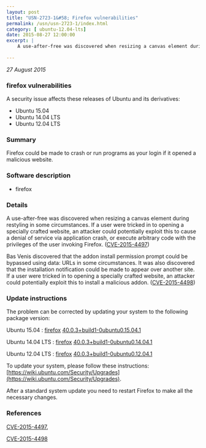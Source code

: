```yaml
---
layout: post
title: "USN-2723-1&#58; Firefox vulnerabilities"
permalink: /usn/usn-2723-1/index.html
category: [ ubuntu-12.04-lts]
date: 2015-08-27 12:00:00
excerpt: |
    A use-after-free was discovered when resizing a canvas element during restyling in some circumstances. If a user were tricked in to opening a specially crafted website, an attacker could potentially exploit this to cause a denial of service via application crash, or execute arbitrary code with the privileges of the user invoking Firefox. ([CVE-2015-4497](http://people.ubuntu.com/~ubuntu-security/cve/CVE-2015-4497))
    
--- 
```

 
 

*27 August 2015*

### firefox vulnerabilities

A security issue affects these releases of Ubuntu and its derivatives:

* Ubuntu 15.04
* Ubuntu 14.04 LTS
* Ubuntu 12.04 LTS

### Summary

Firefox could be made to crash or run programs as your login if it opened a malicious website.

### Software description

* firefox 

### Details

A use-after-free was discovered when resizing a canvas element during restyling in some circumstances. If a user were tricked in to opening a specially crafted website, an attacker could potentially exploit this to cause a denial of service via application crash, or execute arbitrary code with the privileges of the user invoking Firefox. ([CVE-2015-4497](http://people.ubuntu.com/~ubuntu-security/cve/CVE-2015-4497))

Bas Venis discovered that the addon install permission prompt could be bypassed using data: URLs in some circumstances. It was also discovered that the installation notification could be made to appear over another site. If a user were tricked in to opening a specially crafted website, an attacker could potentially exploit this to install a malicious addon. ([CVE-2015-4498](http://people.ubuntu.com/~ubuntu-security/cve/CVE-2015-4498)) 

### Update instructions

The problem can be corrected by updating your system to the following package version:

Ubuntu 15.04
 : [firefox](https://launchpad.net/ubuntu/+source/firefox) <span> [40.0.3+build1-0ubuntu0.15.04.1](https://launchpad.net/ubuntu/+source/firefox/40.0.3+build1-0ubuntu0.15.04.1) </span> 

Ubuntu 14.04 LTS
 : [firefox](https://launchpad.net/ubuntu/+source/firefox) <span> [40.0.3+build1-0ubuntu0.14.04.1](https://launchpad.net/ubuntu/+source/firefox/40.0.3+build1-0ubuntu0.14.04.1) </span> 

Ubuntu 12.04 LTS
 : [firefox](https://launchpad.net/ubuntu/+source/firefox) <span> [40.0.3+build1-0ubuntu0.12.04.1](https://launchpad.net/ubuntu/+source/firefox/40.0.3+build1-0ubuntu0.12.04.1) </span> 

To update your system, please follow these instructions: [https://wiki.ubuntu.com/Security/Upgrades](https://wiki.ubuntu.com/Security/Upgrades).

After a standard system update you need to restart Firefox to make all the necessary changes. 

### References

 
 [CVE-2015-4497](http://people.ubuntu.com/~ubuntu-security/cve/CVE-2015-4497), 

 [CVE-2015-4498](http://people.ubuntu.com/~ubuntu-security/cve/CVE-2015-4498)
 

